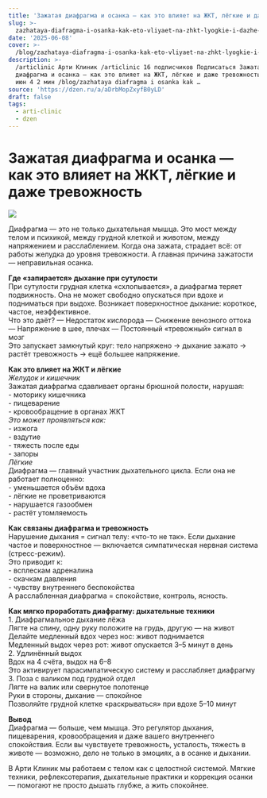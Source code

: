 ```yaml
---
title: 'Зажатая диафрагма и осанка — как это влияет на ЖКТ, лёгкие и даже тревожность'
slug: >-
  zazhataya-diafragma-i-osanka-kak-eto-vliyaet-na-zhkt-lyogkie-i-dazhe-trevozhnost
date: '2025-06-08'
cover: >-
  /blog/zazhataya-diafragma-i-osanka-kak-eto-vliyaet-na-zhkt-lyogkie-i-dazhe-trevozhnost/cover.jpg
description: >-
  /articlinic Арти Клиник /articlinic 16 подписчиков Подписаться Зажатая
  диафрагма и осанка — как это влияет на ЖКТ, лёгкие и даже тревожность 8 июня8
  июн 4 2 мин /blog/zazhataya diafragma i osanka kak …
source: 'https://dzen.ru/a/aDrbMopZxyfB0yLD'
draft: false
tags:
  - arti-clinic
  - dzen
---
```


# Зажатая диафрагма и осанка — как это влияет на ЖКТ, лёгкие и даже тревожность

![](/blog/zazhataya-diafragma-i-osanka-kak-eto-vliyaet-na-zhkt-lyogkie-i-dazhe-trevozhnost/img-0.jpg)

Диафрагма — это не только дыхательная мышца. Это мост между телом и психикой, между грудной клеткой и животом, между напряжением и расслаблением. Когда она зажата, страдает всё: от работы желудка до уровня тревожности. А главная причина зажатости — неправильная осанка.  
  
**Где «запирается» дыхание при сутулости**  
При сутулости грудная клетка «схлопывается», а диафрагма теряет подвижность. Она не может свободно опускаться при вдохе и подниматься при выдохе. Возникает поверхностное дыхание: короткое, частое, неэффективное.  
Что это даёт? — Недостаток кислорода — Снижение венозного оттока — Напряжение в шее, плечах — Постоянный «тревожный» сигнал в мозг  
Это запускает замкнутый круг: тело напряжено → дыхание зажато → растёт тревожность → ещё большее напряжение.  
  
**Как это влияет на ЖКТ и лёгкие**  
_Желудок и кишечник_  
Зажатая диафрагма сдавливает органы брюшной полости, нарушая:  
\- моторику кишечника  
\- пищеварение  
\- кровообращение в органах ЖКТ  
_Это может проявляться как:_  
\- изжога  
\- вздутие  
\- тяжесть после еды  
\- запоры  
_Лёгкие_  
Диафрагма — главный участник дыхательного цикла. Если она не работает полноценно:  
\- уменьшается объём вдоха  
\- лёгкие не проветриваются  
\- нарушается газообмен  
\- растёт утомляемость  
  
**Как связаны диафрагма и тревожность**  
Нарушение дыхания = сигнал телу: «что-то не так». Если дыхание частое и поверхностное — включается симпатическая нервная система (стресс-режим).  
Это приводит к:  
\- всплескам адреналина  
\- скачкам давления  
\- чувству внутреннего беспокойства  
А расслабленная диафрагма = спокойствие, контроль, ясность.  
  
**Как мягко проработать диафрагму: дыхательные техники**  
1\. Диафрагмальное дыхание лёжа  
Лягте на спину, одну руку положите на грудь, другую — на живот  
Делайте медленный вдох через нос: живот поднимается  
Медленный выдох через рот: живот опускается 3–5 минут в день  
2\. Удлинённый выдох  
Вдох на 4 счёта, выдох на 6–8  
Это активирует парасимпатическую систему и расслабляет диафрагму  
3\. Поза с валиком под грудной отдел  
Лягте на валик или свернутое полотенце  
Руки в стороны, дыхание — спокойное  
Позволяйте грудной клетке «раскрываться» при вдохе 5–10 минут  
  
**Вывод**  
Диафрагма — больше, чем мышца. Это регулятор дыхания, пищеварения, кровообращения и даже вашего внутреннего спокойствия. Если вы чувствуете тревожность, усталость, тяжесть в животе — возможно, дело не только в эмоциях, а в осанке и дыхании.

В Арти Клиник мы работаем с телом как с целостной системой. Мягкие техники, рефлексотерапия, дыхательные практики и коррекция осанки — помогают не просто дышать глубже, а жить спокойнее.